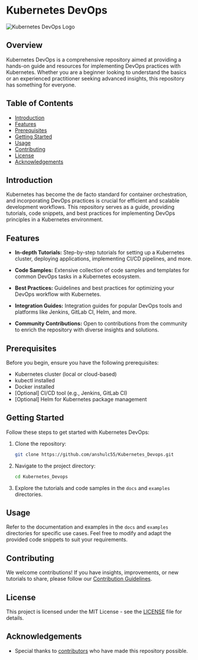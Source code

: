 # Kubernetes DevOps

![Kubernetes DevOps Logo](https://example.com/path/to/logo.png)

## Overview

Kubernetes DevOps is a comprehensive repository aimed at providing a hands-on guide and resources for implementing DevOps practices with Kubernetes. Whether you are a beginner looking to understand the basics or an experienced practitioner seeking advanced insights, this repository has something for everyone.

## Table of Contents

- [Introduction](#introduction)
- [Features](#features)
- [Prerequisites](#prerequisites)
- [Getting Started](#getting-started)
- [Usage](#usage)
- [Contributing](#contributing)
- [License](#license)
- [Acknowledgements](#acknowledgements)

## Introduction

Kubernetes has become the de facto standard for container orchestration, and incorporating DevOps practices is crucial for efficient and scalable development workflows. This repository serves as a guide, providing tutorials, code snippets, and best practices for implementing DevOps principles in a Kubernetes environment.

## Features

- **In-depth Tutorials:** Step-by-step tutorials for setting up a Kubernetes cluster, deploying applications, implementing CI/CD pipelines, and more.

- **Code Samples:** Extensive collection of code samples and templates for common DevOps tasks in a Kubernetes ecosystem.

- **Best Practices:** Guidelines and best practices for optimizing your DevOps workflow with Kubernetes.

- **Integration Guides:** Integration guides for popular DevOps tools and platforms like Jenkins, GitLab CI, Helm, and more.

- **Community Contributions:** Open to contributions from the community to enrich the repository with diverse insights and solutions.

## Prerequisites

Before you begin, ensure you have the following prerequisites:

- Kubernetes cluster (local or cloud-based)
- kubectl installed
- Docker installed
- [Optional] CI/CD tool (e.g., Jenkins, GitLab CI)
- [Optional] Helm for Kubernetes package management

## Getting Started

Follow these steps to get started with Kubernetes DevOps:

1. Clone the repository:
   ```bash
   git clone https://github.com/anshulc55/Kubernetes_Devops.git
   ```

2. Navigate to the project directory:
   ```bash
   cd Kubernetes_Devops
   ```

3. Explore the tutorials and code samples in the `docs` and `examples` directories.

## Usage

Refer to the documentation and examples in the `docs` and `examples` directories for specific use cases. Feel free to modify and adapt the provided code snippets to suit your requirements.

## Contributing

We welcome contributions! If you have insights, improvements, or new tutorials to share, please follow our [Contribution Guidelines](CONTRIBUTING.md).

## License

This project is licensed under the MIT License - see the [LICENSE](LICENSE) file for details.

## Acknowledgements

- Special thanks to [contributors](https://github.com/anshulc55/Kubernetes_Devops/graphs/contributors) who have made this repository possible.

